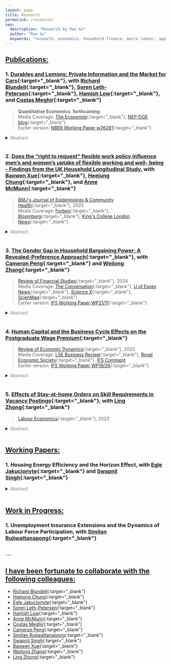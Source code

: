 ```yaml
---
layout: page
title: Research
permalink: /research/
seo:
  description: "Research by Ran Gu"
  author: "Ran Gu"
  keywords: "research, economics, household finance, macro labour, applied microeconomics"
---
```



## <ins>Publications:</ins>
### 1. [Durables and Lemons: Private Information and the Market for Cars](/research/durables_and_lemons_PAPER.pdf){:target="_blank"}, with [Richard Blundell](https://www.ucl.ac.uk/~uctp39a/){:target="_blank"}, [Soren Leth-Petersen](https://sites.google.com/view/sorenleth){:target="_blank"}, [Hamish Low](https://sites.google.com/site/hamishlowecon/){:target="_blank"}, and [Costas Meghir](https://sites.google.com/yale.edu/costasmeghir/home){:target="_blank"}

> **Quantitative Economics**, **forthcoming**  
> Media Coverage: [The Economist](https://www.economist.com/finance-and-economics/2019/09/26/can-you-buy-a-good-second-hand-car){:target="_blank"},  [NEP-DGE blog](https://nepdge.wordpress.com/2019/10/03/durables-and-lemons-private-information-and-the-market-for-cars/#respond){:target="_blank"}  
> Earlier version: [NBER Working Paper w26281](https://www.nber.org/papers/w26281){:target="_blank"}

<details>
  <summary><font color="grey">Abstract</font></summary>

  Private information on car quality means the sale price reflects the average quality of cars sold, which can be lower than the average quality in the population. This difference is the lemons penalty imposed on holders of high quality cars. We estimate the evolution of the lemons penalty through an equilibrium model of car ownership with private information using Danish linked registry data on car ownership, income, and wealth. We examine the aggregate implications and distributional consequences of these penalties. In the first year of ownership, we estimate that the lemons penalty is 12% of the price. The penalty declines sharply with the length of ownership. It reduces the self-insurance value of cars and leads to a large reduction in transaction volumes and the rate of car turnover. The market does not collapse: income shocks induce households to sell their cars, even if they are of good quality, and this helps mitigate the lemons problem. The size of the lemons penalty declines when income uncertainty in the economy increases and when the supply of credit decreases. 
</details>


<br/>

### 2. [Does the “right to request” flexible work policy influence men’s and women’s uptake of flexible working and well- being - Findings from the UK Household Longitudinal Study](https://jech.bmj.com/content/early/2025/09/13/jech-2025-224166), with [Baowen Xue](https://profiles.ucl.ac.uk/36824-baowen-xue/){:target="_blank"}, [Heejung Chung](https://www.kcl.ac.uk/people/heejung-chung/){:target="_blank"}, and [Anne McMunn](https://profiles.ucl.ac.uk/11074-anne-mcmunn/){:target="_blank"}

> [BMJ's Journal of Epidemiology & Community Health](https://jech.bmj.com/content/early/2025/09/13/jech-2025-224166){:target="_blank"}, 2025  
> Media Coverage: [Forbes](https://www.forbes.com/sites/josiecox/2025/09/16/flexible-working-policies-alone-dont-change-workplace-culture-study-shows/){:target="_blank"},  [Bloomberg](https://www.bloomberg.com/news/articles/2025-09-02/fathers-face-steeper-wage-cuts-when-stepping-back-from-work?utm_source=website&utm_medium=share&utm_campaign=copy){:target="_blank"},  [King's College London News](https://www.kcl.ac.uk/news/flexible-working-policies-not-enough-to-change-workplace-practices){:target="_blank"}


<details>
  <summary><font color="grey">Abstract</font></summary>

  The ‘right to request’ flexible working policy has been gradually extended and, by 2014, extended to cover all workers with at least 26 weeks of continuous employment. The impact of these policy changes is unclear. This research aims to assess the effects of the 2014 policy reform on the uptake of flexible working and its impact on health and well-being, focusing on gender differences. Data were drawn from waves 2, 4, 6, 8 and 10 of the UK Household Longitudinal Study (2010–2020). We employed a doubly robust difference-in-differences method to estimate the average treatment effects on the treated of the 2014 policy reform. This analysis examined the effects on the uptake of flexible working, mental and physical health, and satisfaction with life, job and leisure. The 2014 policy reform increased women’s uptake of reduced hours work arrangements, with the effect growing stronger over time. However, no increase in uptake was observed among men. No strong effects were found for flexitime or teleworking arrangements for either men or women. Additionally, the policy reform resulted in a reduction in psychological distress and improved life satisfaction among women. The reduction in women’s psychological distress and improved life satisfaction might be partly explained by the increased women’s uptake of reduced hours arrangements, which may have enabled women to better meet their family care demands. However, even the gender-neutral policies on flexible working may inadvertently exacerbate gender inequalities in labour force participation by pushing women more into part-time work.
</details>

<br/>

### 3. [The Gender Gap in Household Bargaining Power: A Revealed-Preference Approach](https://doi.org/10.1093/rfs/hhae039){:target="_blank"}, with [Cameron Peng](https://sites.google.com/site/cameronpengresearch/){:target="_blank"} and [Weilong Zhang](https://www.weilongzhang.com/){:target="_blank"}

> [Review of Financial Studies](https://doi.org/10.1093/rfs/hhae039){:target="_blank"}, 2024  
> Media Coverage: [The Conversation](https://theconversation.com/who-really-holds-the-purse-strings-why-it-matters-which-partner-decides-where-the-money-goes-241089){:target="_blank"}, [U of Essex News](https://www.essex.ac.uk/news/2024/08/28/husbands-still-dominate-investment-decisions){:target="_blank"}, [Science X](https://phys.org/news/2024-08-husbands-dominate-investment-decisions-reveals.html){:target="_blank"}, [ScienMag](https://scienmag.com/husbands-still-dominate-investment-decisions){:target="_blank"}  
> Earlier version: [IFS Working Paper WP21/11](https://www.ifs.org.uk/publications/15437){:target="_blank"}

<details>
  <summary><font color="grey">Abstract</font></summary>

  When members of the same household have different risk preferences, whose preference matters more for investment decisions and why? We propose an intrahousehold model that aggregates individual preferences at the household level as a result of bargaining. We structurally estimate the model, analyze the determinants of bargaining power, and find a significant gender gap. Gender differences in individual characteristics, as well as gender effects, partially explain the gap. These patterns hold broadly across Australia, Germany, and the United States. We further link the distribution of bargaining power to households’ perceived gender norms in a cross-sectional analysis.
</details>

<!--
&nbsp;&nbsp;&nbsp;&nbsp;
\[[Review of Financial Studies](https://doi.org/10.1093/rfs/hhae039){:target="_blank"}, 2024 \] 
\[Media Coverage: [The Conversation](https://theconversation.com/who-really-holds-the-purse-strings-why-it-matters-which-partner-decides-where-the-money-goes-241089){:target="_blank"}, [U of Essex News](https://www.essex.ac.uk/news/2024/08/28/husbands-still-dominate-investment-decisions){:target="_blank"}, [Science X](https://phys.org/news/2024-08-husbands-dominate-investment-decisions-reveals.html){:target="_blank"}, [ScienMag](https://scienmag.com/husbands-still-dominate-investment-decisions){:target="_blank"}\] 
\[[IFS Working Paper WP21/11](https://www.ifs.org.uk/publications/15437){:target="_blank"}\]

  <summary><em>Abstract</em></summary>
  * The previous title of this paper is "The Gender Gap in Household Bargaining Power: A Portfolio-Choice Approach"
-->

<br/>

### 4. [Human Capital and the Business Cycle Effects on the Postgraduate Wage Premium](/research/human-capital-business-cycle.pdf){:target="_blank"}

> [Review of Economic Dynamics](https://doi.org/10.1016/j.red.2022.07.001){:target="_blank"}, 2023  
> Media Coverage: [LSE Business Review](http://blogs.lse.ac.uk/businessreview/2018/06/13/a-postgraduate-degree-protects-you-against-the-business-cycle/){:target="_blank"}, [Royal Economic Society](http://www.res.org.uk/details/mediabrief/10938521/A-POSTGRADUATE-DEGREE-PROTECTS-YOU-AGAINST-THE-BUSINESS-CYCLE-US-evidence.html){:target="_blank"}, [IFS Comment](https://doi.org/10.1920/co.ifs.2024.0093)  
> Earlier version: [IFS Working Paper WP19/26](https://www.ifs.org.uk/publications/14515){:target="_blank"}

<details>
  <summary><font color="grey">Abstract</font></summary>

  Postgraduate degree holders experience lower cyclical variation in real wages than those with undergraduate degrees. Moreover, postgraduate jobs require more specific human capital and take longer to adapt to. Using an equilibrium search model with dynamic incentive contracts, this paper attributes the cyclicality of the postgraduate-undergraduate wage gap to the differences in specific capital. Greater specific capital leads to lower mobility, thereby improving risk-sharing between workers and firms. The estimates of the model reveal that specific capital can explain the differences both in labour turnover and in real wage cyclicality between education groups.
</details>

<!--
  * The previous title of this paper is "Specific Capital, Firm Insurance, and the Dynamics of the Postgraduate Wage Premium"
-->

<br/>

### 5. [Effects of Stay-at-home Orders on Skill Requirements in Vacancy Postings](https://doi.org/10.1016/j.labeco.2023.102342){:target="_blank"}, with [Ling Zhong](https://www.ling-zhong.com/){:target="_blank"}

> [Labour Economics](https://doi.org/10.1016/j.labeco.2023.102342){:target="_blank"}, 2023  

<details>
  <summary><font color="grey">Abstract</font></summary>

  The COVID-19 pandemic and containment policies have had profound economic impacts on the labor market. Stay-at-home orders (SAHOs) implemented across most of the United States changed the way of people worked. In this paper, we quantify the effect of SAHO durations on skill demands to study how firms adjust labor demand within occupation. We use skill requirement information from the 2018 to 2021 online job vacancy posting data from Burning Glass Technologies, exploit the spatial variations in the SAHO duration, and use instrumental variables to correct for the endogeneity in the policy duration related to local social and economic factors. We find that policy durations have persistent impacts on the labor demand after restrictions are lifted. Longer SAHOs motivate management style transformation from people-oriented to operation-oriented by requiring more of operational and administrative skills and less of personality and people management skills to carry out standard workflows. SAHOs also change the focus of interpersonal skill demands from specific customer services to general communication such as social and writing skills. SAHOs more thoroughly affect occupations with partial work-from-home capacity. The evidence suggests SAHOs change management structure and communication in firms.
</details>

<br/>



<!-- 
## <ins>Revise & Resubmit:</ins>
-->

## <ins>Working Papers:</ins>


### 1. Housing Energy Efficiency and the Horizon Effect, with [Egle Jakucionyte](https://sites.google.com/site/eglejakucionyte/){:target="_blank"} and [Swapnil Singh](https://sites.google.com/site/eswapnilsingh/){:target="_blank"}

<details>
  <summary><font color="grey">Abstract</font></summary>

  This paper examines how the investment horizon effect influences energy-efficiency investments, showing that older individuals have lower incentives to invest in energy efficiency. Using detailed microdata from England, we document that properties occupied by older households are systematically more energy inefficient. We develop a two-period model where households make energy-efficiency investment decisions under mortality risk, generating predictions about both individual and neighborhood-level investment patterns. Testing these predictions using historical instruments for neighborhood age structure, we find that a one-year increase in neighborhood mean age causes a 0.7 percentage point increase in energy inefficiency. 
</details>

<br/>


## <ins>Work in Progress:</ins>

### 1. Unemployment Insurance Extensions and the Dynamics of Labour Force Participation, with [Similan Rujiwattanapong](https://sites.google.com/site/wsrujiwattanapong/){:target="_blank"}

<!-- 
### 2. How Privacy Policies Affect Young Adolescents: Exploring the Impact of the GDPR on Social Media Usage, Academic Performance, and Mental Health,  with [Moe Suzuki](https://www.essex.ac.uk/people/SUZUK60709/moe-suzuki){:target="_blank"}

### 3. Doubling Down on Success: Double Major, Human Capital Diversification, and Leadership Advancement,  with [Ling Zhong](https://www.ling-zhong.com/){:target="_blank"}

### 4. Financial Commitments and Labour Market Outcomes, with [Richard Blundell](https://www.ucl.ac.uk/~uctp39a/){:target="_blank"}, [Soren Leth-Petersen](https://sites.google.com/view/sorenleth){:target="_blank"}, and [Attila Lindner](https://sites.google.com/site/attilalindner/){:target="_blank"}
-->

<br/>
---

## <ins>I have been fortunate to collaborate with the following colleagues:</ins>
- [Richard Blundell](https://www.ucl.ac.uk/~uctp39a/){:target="_blank"}  
- [Heejung Chung](https://www.kcl.ac.uk/people/heejung-chung/){:target="_blank"}  
- [Egle Jakucionyte](https://sites.google.com/site/eglejakucionyte/){:target="_blank"}  
- [Soren Leth-Petersen](https://sites.google.com/view/sorenleth){:target="_blank"}  
- [Hamish Low](https://sites.google.com/site/hamishlowecon/){:target="_blank"}  
- [Anne McMunn](https://profiles.ucl.ac.uk/11074-anne-mcmunn/){:target="_blank"}  
- [Costas Meghir](https://sites.google.com/yale.edu/costasmeghir/home){:target="_blank"}  
- [Cameron Peng](https://sites.google.com/site/cameronpengresearch/){:target="_blank"}  
- [Similan Rujiwattanapong](https://sites.google.com/site/wsrujiwattanapong/){:target="_blank"}  
- [Swapnil Singh](https://sites.google.com/site/eswapnilsingh/){:target="_blank"}  
- [Baowen Xue](https://profiles.ucl.ac.uk/36824-baowen-xue/){:target="_blank"}  
- [Weilong Zhang](https://www.weilongzhang.com/){:target="_blank"}  
- [Ling Zhong](https://www.ling-zhong.com/){:target="_blank"}  

<!-- 
[Moe Suzuki](https://www.essex.ac.uk/people/SUZUK60709/moe-suzuki){:target="_blank"}  
[Attila Lindner](https://sites.google.com/site/attilalindner/){:target="_blank"}  
-->